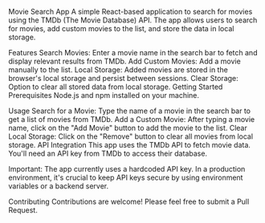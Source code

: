 Movie Search App
A simple React-based application to search for movies using the TMDb (The Movie Database) API. The app allows users to search for movies, add custom movies to the list, and store the data in local storage.

Features
Search Movies: Enter a movie name in the search bar to fetch and display relevant results from TMDb.
Add Custom Movies: Add a movie manually to the list.
Local Storage: Added movies are stored in the browser's local storage and persist between sessions.
Clear Storage: Option to clear all stored data from local storage.
Getting Started
Prerequisites
Node.js and npm installed on your machine.


Usage
Search for a Movie: Type the name of a movie in the search bar to get a list of movies from TMDb.
Add a Custom Movie: After typing a movie name, click on the "Add Movie" button to add the movie to the list.
Clear Local Storage: Click on the "Remove" button to clear all movies from local storage.
API Integration
This app uses the TMDb API to fetch movie data. You'll need an API key from TMDb to access their database.

Important: The app currently uses a hardcoded API key. In a production environment, it's crucial to keep API keys secure by using environment variables or a backend server.

Contributing
Contributions are welcome! Please feel free to submit a Pull Request.
